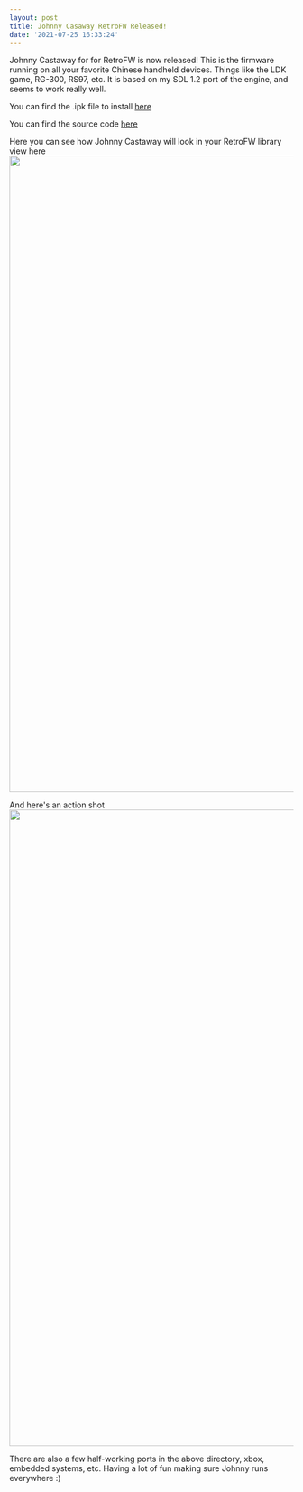 ```yaml
---
layout: post
title: Johnny Casaway RetroFW Released! 
date: '2021-07-25 16:33:24'
---
```

Johnny Castaway for for RetroFW is now released!  This is the firmware running on all your favorite Chinese handheld devices.  Things  like the LDK game, RG-300, RS97, etc.  It is based on my SDL 1.2 port of the engine, and seems to work really well. 


You can find the .ipk file to install [here](https://github.com/huntergdavis/jc_reborn/blob/sdl_12_retrofw/bin/johnny.ipk)


You can find the source code [here](https://github.com/huntergdavis/jc_reborn/tree/sdl_12_retrofw)


Here you can see how Johnny Castaway will look in your RetroFW library view here
<img src="https://github.com/huntergdavis/huntergdavis.github.io/raw/master/content/images/2021/johnny_menu.png" width="1126">

And here's an action shot
<img src="https://github.com/huntergdavis/huntergdavis.github.io/raw/master/content/images/2021/johnny_running_rg300_ldk.png" width="1126">


There are also a few half-working ports in the above directory, xbox, embedded systems, etc.  Having a lot  of fun making sure Johnny runs everywhere :) 

 
